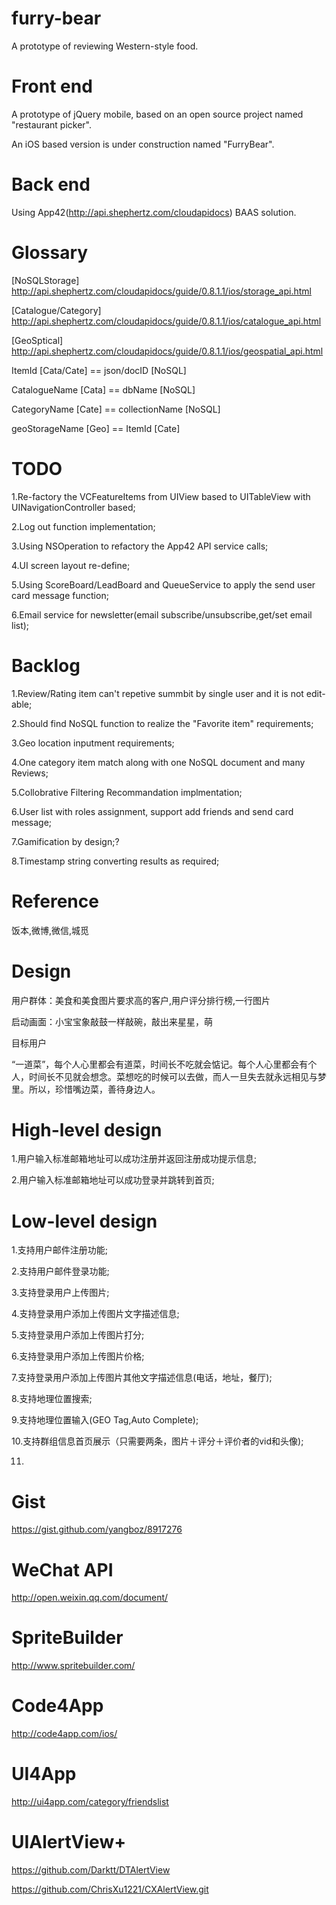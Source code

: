 furry-bear
==========

A prototype of reviewing Western-style food.


Front end
==========

A prototype of jQuery mobile, based on an open source project named "restaurant picker".

An iOS based version is under construction named "FurryBear".

Back end
==========

Using App42(http://api.shephertz.com/cloudapidocs) BAAS solution.

Glossary 
==========

[NoSQLStorage] http://api.shephertz.com/cloudapidocs/guide/0.8.1.1/ios/storage_api.html

[Catalogue/Category] http://api.shephertz.com/cloudapidocs/guide/0.8.1.1/ios/catalogue_api.html

[GeoSptical] http://api.shephertz.com/cloudapidocs/guide/0.8.1.1/ios/geospatial_api.html

ItemId [Cata/Cate] == json/docID [NoSQL]

CatalogueName [Cata]  == dbName [NoSQL]

CategoryName [Cate] == collectionName [NoSQL]

geoStorageName [Geo] == ItemId [Cate]

TODO 
==========

1.Re-factory the VCFeatureItems from UIView based to UITableView with UINavigationController based;

2.Log out function implementation;

3.Using NSOperation to refactory the App42 API service calls;

4.UI screen layout re-define;

5.Using ScoreBoard/LeadBoard and QueueService to apply the send user card message function;

6.Email service for newsletter(email subscribe/unsubscribe,get/set email list);


Backlog 
==========

1.Review/Rating item can't repetive summbit by single user and it is not edit-able;

2.Should find NoSQL function to realize the "Favorite item" requirements;

3.Geo location inputment requirements;

4.One category item match along with one NoSQL document and many Reviews; 

5.Collobrative Filtering Recommandation implmentation;

6.User list with roles assignment, support add friends and send card message;

7.Gamification by design;?

8.Timestamp string converting results as required; 

Reference
==========
饭本,微博,微信,城觅

Design
==========

用户群体：美食和美食图片要求高的客户,用户评分排行榜,一行图片

启动画面：小宝宝象敲鼓一样敲碗，敲出来星星，萌

目标用户

“一道菜”，每个人心里都会有道菜，时间长不吃就会惦记。每个人心里都会有个人，时间长不见就会想念。菜想吃的时候可以去做，而人一旦失去就永远相见与梦里。所以，珍惜嘴边菜，善待身边人。


High-level design
====================

1.用户输入标准邮箱地址可以成功注册并返回注册成功提示信息;

2.用户输入标准邮箱地址可以成功登录并跳转到首页;

Low-level design
====================

1.支持用户邮件注册功能;

2.支持用户邮件登录功能;

3.支持登录用户上传图片;

4.支持登录用户添加上传图片文字描述信息;

5.支持登录用户添加上传图片打分;

6.支持登录用户添加上传图片价格;

7.支持登录用户添加上传图片其他文字描述信息(电话，地址，餐厅);

8.支持地理位置搜索;

9.支持地理位置输入(GEO Tag,Auto Complete);

10.支持群组信息首页展示（只需要两条，图片＋评分＋评价者的vid和头像);

11.

Gist
====================
https://gist.github.com/yangboz/8917276

WeChat API
====================
http://open.weixin.qq.com/document/

SpriteBuilder
====================
http://www.spritebuilder.com/

Code4App
====================
http://code4app.com/ios/

UI4App
====================
http://ui4app.com/category/friendslist

UIAlertView+
====================
https://github.com/Darktt/DTAlertView

https://github.com/ChrisXu1221/CXAlertView.git

